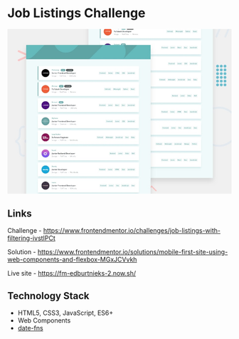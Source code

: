# Job Listings Challenge

![Design preview for the Job Listings coding challenge](./design/desktop-preview.jpg)

## Links

Challenge - https://www.frontendmentor.io/challenges/job-listings-with-filtering-ivstIPCt

Solution - https://www.frontendmentor.io/solutions/mobile-first-site-using-web-components-and-flexbox-MGxJCVvkh

Live site - https://fm-edburtnieks-2.now.sh/

## Technology Stack

- HTML5, CSS3, JavaScript, ES6+
- Web Components
- [date-fns](https://date-fns.org/)

